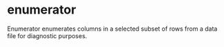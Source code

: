 # enumerator
Enumerator enumerates columns in a selected subset of rows from a data file for diagnostic purposes. 
